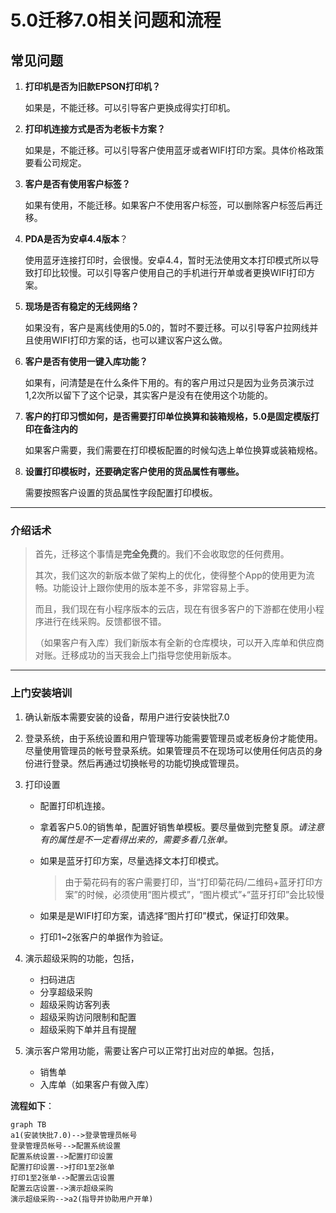 # 5.0迁移7.0相关问题和流程

## 常见问题

1. **打印机是否为旧款EPSON打印机？**

   如果是，不能迁移。可以引导客户更换成得实打印机。

   

2. **打印机连接方式是否为老板卡方案？**

   如果是，不能迁移。可以引导客户使用蓝牙或者WIFI打印方案。具体价格政策要看公司规定。

   

3. **客户是否有使用客户标签？**

   如果有使用，不能迁移。如果客户不使用客户标签，可以删除客户标签后再迁移。

   

4. **PDA是否为安卓4.4版本**？

   使用蓝牙连接打印时，会很慢。安卓4.4，暂时无法使用文本打印模式所以导致打印比较慢。可以引导客户使用自己的手机进行开单或者更换WIFI打印方案。

   

5. **现场是否有稳定的无线网络？**

   如果没有，客户是离线使用的5.0的，暂时不要迁移。可以引导客户拉网线并且使用WIFI打印方案的话，也可以建议客户这么做。

   

6. **客户是否有使用一键入库功能？**

   如果有，问清楚是在什么条件下用的。有的客户用过只是因为业务员演示过1,2次所以留下了这个记录，其实客户是没有在使用这个功能的。

   

7. **客户的打印习惯如何，是否需要打印单位换算和装箱规格，5.0是固定模版打印在备注内的**

   如果客户需要，我们需要在打印模板配置的时候勾选上单位换算或装箱规格。

   

8. **设置打印模板时，还要确定客户使用的货品属性有哪些。**

   需要按照客户设置的货品属性字段配置打印模板。

   

----

### 介绍话术

> 首先，迁移这个事情是**完全免费**的。我们不会收取您的任何费用。
>
> 其次，我们这次的新版本做了架构上的优化，使得整个App的使用更为流畅。功能设计上跟你使用的版本差不多，非常容易上手。
>
> 而且，我们现在有小程序版本的云店，现在有很多客户的下游都在使用小程序进行在线采购。反馈都很不错。
>
> （如果客户有入库）我们新版本有全新的仓库模块，可以开入库单和供应商对账。迁移成功的当天我会上门指导您使用新版本。

----

### 上门安装培训

1. 确认新版本需要安装的设备，帮用户进行安装快批7.0

2. 登录系统，由于系统设置和用户管理等功能需要管理员或老板身份才能使用。尽量使用管理员的帐号登录系统。如果管理员不在现场可以使用任何店员的身份进行登录。然后再通过切换帐号的功能切换成管理员。

3. 打印设置

   - 配置打印机连接。

   - 拿着客户5.0的销售单，配置好销售单模板。要尽量做到完整复原。*请注意有的属性是不一定看得出来的，需要多看几张单。*

   - 如果是蓝牙打印方案，尽量选择文本打印模式。

     > 由于菊花码有的客户需要打印，当“打印菊花码/二维码+蓝牙打印方案”的时候，必须使用“图片模式”，“图片模式”+“蓝牙打印”会比较慢

   - 如果是是WIFI打印方案，请选择“图片打印”模式，保证打印效果。

   - 打印1~2张客户的单据作为验证。

4. 演示超级采购的功能，包括，

   - 扫码进店
   - 分享超级采购
   - 超级采购访客列表
   - 超级采购访问限制和配置
   - 超级采购下单并且有提醒

5. 演示客户常用功能，需要让客户可以正常打出对应的单据。包括，

   - 销售单
   - 入库单（如果客户有做入库）

**流程如下**：

``` mermaid
graph TB
a1(安装快批7.0)-->登录管理员帐号
登录管理员帐号-->配置系统设置
配置系统设置-->配置打印设置
配置打印设置-->打印1至2张单
打印1至2张单-->配置云店设置
配置云店设置-->演示超级采购
演示超级采购-->a2(指导并协助用户开单)
```

